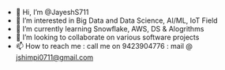 - 👋 Hi, I’m @JayeshS711
- 👀 I’m interested in Big Data and Data Science, AI/ML, IoT Field 
- 🌱 I’m currently learning Snowflake, AWS, DS & Alogrithms
- 💞️ I’m looking to collaborate on various software projects
- 📫 How to reach me : call me on 9423904776 : mail @ jshimpi0711@gmail.com

<!---
JayeshS711/JayeshS711 is a ✨ special ✨ repository because its `README.md` (this file) appears on your GitHub profile.
You can click the Preview link to take a look at your changes.
--->

